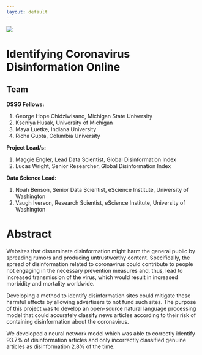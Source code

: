 ```yaml
---
layout: default
---
```


<img src="{{ site.url }}{{ site.baseurl }}/assets/img/eScience.png">


# Identifying Coronavirus Disinformation Online

## Team

**DSSG Fellows:** 

1. George Hope Chidziwisano, Michigan State University
2. Kseniya Husak, University of Michigan
3. Maya Luetke, Indiana University
4. Richa Gupta, Columbia University

**Project Lead/s:**

1. Maggie Engler, Lead Data Scientist, Global Disinformation Index
2. Lucas Wright, Senior Researcher, Global Disinformation Index

**Data Science Lead:** 

1. Noah Benson, Senior Data Scientist, eScience Institute, University of Washington
2. Vaugh Iverson, Research Scientist, eScience Institute, University of Washington



# Abstract
Websites that disseminate disinformation might harm the general public by spreading rumors and producing untrustworthy content. Specifically, the spread of disinformation related to coronavirus could contribute to people not engaging in the necessary prevention measures and, thus, lead to increased transmission of the virus, which would result in increased morbidity and mortality worldwide.

Developing a method to identify disinformation sites could mitigate these harmful effects by allowing advertisers to not fund such sites. The purpose of this project was to develop an open-source natural language processing model that could accurately classify news articles according to their risk of containing disinformation about the coronavirus.

We developed a neural network model which was able to correctly identify 93.7% of disinformation articles and only incorrectly classified genuine articles as disinformation 2.8% of the time.
